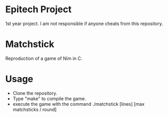 # Epitech Project
1st year project. I am not responsible if anyone cheats from this repository.
# Matchstick
Reproduction of a game of Nim in C.
# Usage
  - Clone the repository.
  - Type "make" to compile the game.
  - execute the game with the command ./matchstick [lines] [max matchsticks / round]
